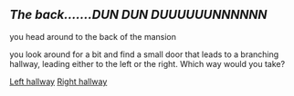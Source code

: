 ## *The back.......DUN DUN DUUUUUUNNNNNN*

you head around to the back of the mansion 

you look around for a bit and find a small door that leads to a branching hallway, leading either to the left or the right. Which way would you take?

[Left hallway]()
[Right hallway](journey-ends.md)